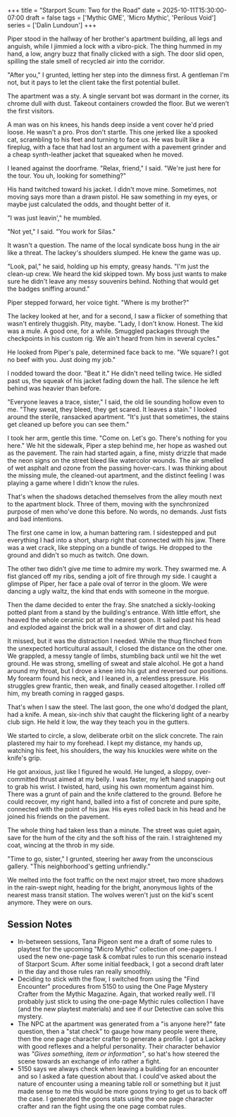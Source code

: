 +++
title = "Starport Scum: Two for the Road"
date = 2025-10-11T15:30:00-07:00
draft = false
tags = ['Mythic GME', 'Micro Mythic', 'Perilous Void']
series = ['Dalin Lundoun']
+++

Piper stood in the hallway of her brother's apartment building, all legs and anguish, while I jimmied a lock with a vibro-pick. The thing hummed in my hand, a low, angry buzz that finally clicked with a sigh. The door slid open, spilling the stale smell of recycled air into the corridor.

"After you," I grunted, letting her step into the dimness first. A gentleman I'm not, but it pays to let the client take the first potential bullet.

The apartment was a sty. A single servant bot was dormant in the corner, its chrome dull with dust. Takeout containers crowded the floor. But we weren't the first visitors.

A man was on his knees, his hands deep inside a vent cover he'd pried loose. He wasn't a pro. Pros don't startle. This one jerked like a spooked cat, scrambling to his feet and turning to face us. He was built like a fireplug, with a face that had lost an argument with a pavement grinder and a cheap synth-leather jacket that squeaked when he moved.

I leaned against the doorframe. "Relax, friend," I said. "We're just here for the tour. You uh, looking for something?"

His hand twitched toward his jacket. I didn't move mine. Sometimes, not moving says more than a drawn pistol. He saw something in my eyes, or maybe just calculated the odds, and thought better of it.

"I was just leavin'," he mumbled.

"Not yet," I said. "You work for Silas."

It wasn't a question. The name of the local syndicate boss hung in the air like a threat. The lackey's shoulders slumped. He knew the game was up.

"Look, pal," he said, holding up his empty, greasy hands. "I'm just the clean-up crew. We heard the kid skipped town. My boss just wants to make sure he didn't leave any messy souvenirs behind. Nothing that would get the badges sniffing around."

Piper stepped forward, her voice tight. "Where is my brother?"

The lackey looked at her, and for a second, I saw a flicker of something that wasn't entirely thuggish. Pity, maybe. "Lady, I don't know. Honest. The kid was a mule. A good one, for a while. Smuggled packages through the checkpoints in his custom rig. We ain't heard from him in several cycles."

He looked from Piper's pale, determined face back to me.  "We square? I got no beef with you. Just doing my job."

I nodded toward the door. "Beat it." He didn't need telling twice. He sidled past us, the squeak of his jacket fading down the hall. The silence he left behind was heavier than before.

"Everyone leaves a trace, sister," I said, the old lie sounding hollow even to me. "They sweat, they bleed, they get scared. It leaves a stain." I looked around the sterile, ransacked apartment. "It's just that sometimes, the stains get cleaned up before you can see them."

I took her arm, gentle this time. "Come on. Let's go. There's nothing for you here." We hit the sidewalk, Piper a step behind me, her hope as washed out as the pavement. The rain had started again, a fine, misty drizzle that made the neon signs on the street bleed like watercolor wounds. The air smelled of wet asphalt and ozone from the passing hover-cars. I was thinking about the missing mule, the cleaned-out apartment, and the distinct feeling I was playing a game where I didn't know the rules.

That's when the shadows detached themselves from the alley mouth next to the apartment block. Three of them, moving with the synchronized purpose of men who've done this before. No words, no demands. Just fists and bad intentions.

The first one came in low, a human battering ram. I sidestepped and put everything I had into a short, sharp right that connected with his jaw. There was a wet crack, like stepping on a bundle of twigs. He dropped to the ground and didn't so much as twitch. One down.

The other two didn't give me time to admire my work. They swarmed me. A fist glanced off my ribs, sending a jolt of fire through my side. I caught a glimpse of Piper, her face a pale oval of terror in the gloom. We were dancing a ugly waltz, the kind that ends with someone in the morgue.

Then the dame decided to enter the fray. She snatched a sickly-looking potted plant from a stand by the building's entrance. With little effort, she heaved the whole ceramic pot at the nearest goon. It sailed past his head and exploded against the brick wall in a shower of dirt and clay.

It missed, but it was the distraction I needed. While the thug flinched from the unexpected horticultural assault, I closed the distance on the other one. We grappled, a messy tangle of limbs, stumbling back until we hit the wet ground. He was strong, smelling of sweat and stale alcohol. He got a hand around my throat, but I drove a knee into his gut and reversed our positions. My forearm found his neck, and I leaned in, a relentless pressure. His struggles grew frantic, then weak, and finally ceased altogether. I rolled off him, my breath coming in ragged gasps.

That's when I saw the steel. The last goon, the one who'd dodged the plant, had a knife. A mean, six-inch shiv that caught the flickering light of a nearby club sign. He held it low, the way they teach you in the gutters.

We started to circle, a slow, deliberate orbit on the slick concrete. The rain plastered my hair to my forehead. I kept my distance, my hands up, watching his feet, his shoulders, the way his knuckles were white on the knife's grip. 

He got anxious, just like I figured he would. He lunged, a sloppy, over-committed thrust aimed at my belly. I was faster, my left hand snapping out to grab his wrist. I twisted, hard, using his own momentum against him. There was a grunt of pain and the knife clattered to the ground. Before he could recover, my right hand, balled into a fist of concrete and pure spite, connected with the point of his jaw. His eyes rolled back in his head and he joined his friends on the pavement.

The whole thing had taken less than a minute. The street was quiet again, save for the hum of the city and the soft hiss of the rain. I straightened my coat, wincing at the throb in my side.

"Time to go, sister," I grunted, steering her away from the unconscious gallery. "This neighborhood's getting unfriendly."

We melted into the foot traffic on the next major street, two more shadows in the rain-swept night, heading for the bright, anonymous lights of the nearest mass transit station. The wolves weren't just on the kid's scent anymore. They were on ours.

## Session Notes

- In-between sessions, Tana Pigeon sent me a draft of some rules to playtest for the upcoming "Micro Mythic" collection of one-pagers. I used the new one-page task & combat rules to run this scenario instead of Starport Scum. After some initial feedback, I got a second draft later in the day and those rules ran really smoothly.
- Deciding to stick with the flow, I switched from using the "Find Encounter" procedures from 5150 to using the One Page Mystery Crafter from the Mythic Magazine. Again, that worked really well. I'll probably just stick to using the one-page Mythic rules collection I have (and the new playtest materials) and see if our Detective can solve this mystery.
- The NPC at the apartment was generated from a "is anyone here?" fate question, then a "stat check" to gauge how many people were there, then the one page character crafter to generate a profile. I got a Lackey with good reflexes and a helpful personality. Their character behavior was _"Gives something, item or information"_, so hat's how steered the scene towards an exchange of info rather a fight.
- 5150 says we always check when leaving a building for an encounter and so I asked a fate question about that. I could've asked about the nature of encounter using a meaning table roll or something but it just made sense to me this would be more goons trying to get us to back off the case. I generated the goons stats using the one page character crafter and ran the fight using the one page combat rules.